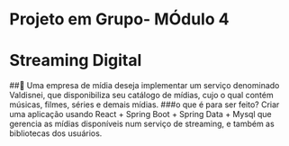 # Projeto em Grupo- MÓdulo 4
# Streaming Digital
##📑 Uma empresa de mídia deseja implementar um serviço denominado Valdisnei, que disponibiliza seu catálogo de mídias, cujo o qual contém músicas, filmes, séries e demais mídias.
###o que é para ser feito?
Criar uma aplicação usando React + Spring Boot + Spring Data + Mysql que gerencia as mídias disponíveis num serviço de streaming, e também as bibliotecas dos usuários.
